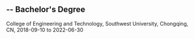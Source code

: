 --
Bachelor's Degree
--
College of Engineering and Technology, Southwest University, Chongqing, CN, 2018-09-10 to 2022-06-30
